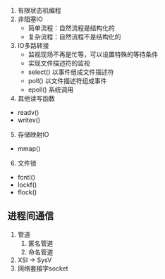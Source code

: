 1.  有限状态机编程
2.  非阻塞IO
    - 简单流程：自然流程是结构化的
    - 复杂流程：自然流程不是结构化的
3.  IO多路转接
    - 监视现场不再是忙等，可以设置特殊的等待条件
    - 实现文件描述符的监视
    - select() 以事件组成文件描述符
    - poll() 以文件描述符组成事件
    - epoll() 系统调用
4.  其他读写函数
- readv()
- writev()
5.  存储映射IO
- mmap()
6.  文件锁
- fcntl()
- lockf()
- flock()

## 进程间通信
1.  管道
    1.  匿名管道
    2.  命名管道
2.  XSI -> SysV
3.  网络套接字socket